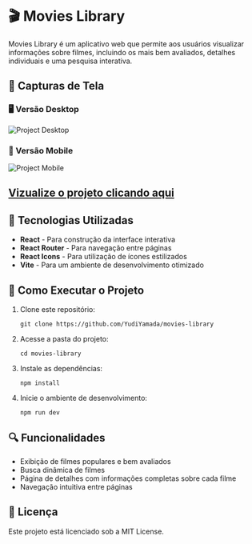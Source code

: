 # 🎬 Movies Library

Movies Library é um aplicativo web que permite aos usuários visualizar informações sobre filmes, incluindo os mais bem avaliados, detalhes individuais e uma pesquisa interativa.

## 📸 Capturas de Tela

### 🖥️ Versão Desktop

![Project Desktop](/imgs/project_final_desktop.png)

### 📱 Versão Mobile

![Project Mobile](/imgs/project_final_mobile.png)

## [Vizualize o projeto clicando aqui](https://yudiyamada.github.io/projeto-filmes-api-tmdb/)

## 📌 Tecnologias Utilizadas
- **React** - Para construção da interface interativa
- **React Router** - Para navegação entre páginas
- **React Icons** - Para utilização de ícones estilizados
- **Vite** - Para um ambiente de desenvolvimento otimizado

## 🚀 Como Executar o Projeto
1. Clone este repositório:
   ```
   git clone https://github.com/YudiYamada/movies-library
   ```
2. Acesse a pasta do projeto:
   ```
   cd movies-library
   ```
3. Instale as dependências:
   ```
   npm install
   ```
4. Inicie o ambiente de desenvolvimento:
   ```
   npm run dev
   ```

## 🔍 Funcionalidades
- Exibição de filmes populares e bem avaliados
- Busca dinâmica de filmes
- Página de detalhes com informações completas sobre cada filme
- Navegação intuitiva entre páginas

## 📜 Licença
Este projeto está licenciado sob a MIT License.